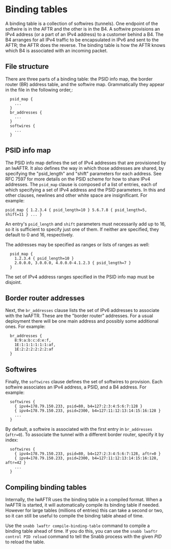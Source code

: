 # Binding tables

A binding table is a collection of softwires (tunnels).  One endpoint
of the softwire is in the AFTR and the other is in the B4.  A
softwire provisions an IPv4 address (or a part of an IPv4 address) to
a customer behind a B4.  The B4 arranges for all IPv4 traffic to be
encapsulated in IPv6 and sent to the AFTR; the AFTR does the reverse.
The binding table is how the AFTR knows which B4 is associated with
an incoming packet.

## File structure

There are three parts of a binding table: the PSID info map, the
border router (BR) address table, and the softwire map.  Grammatically
they appear in the file in the following order,:

```
  psid_map {
    ...
  }
  br_addresses {
    ...
  }
  softwires {
    ...
  }
```

## PSID info map

The PSID info map defines the set of IPv4 addresses that are provisioned
by an lwAFTR.  It also defines the way in which those addresses are
shared, by specifying the "psid_length" and "shift" parameters for each
address.  See RFC 7597 for more details on the PSID scheme for how to
share IPv4 addresses.  The `psid_map` clause is composed of a list of
entries, each of which specifying a set of IPv4 address and the PSID
parameters.  In this and other clauses, newlines and other white space
are insignificant.  For example:

``
  psid_map {
    1.2.3.4 { psid_length=10 }
    5.6.7.8 { psid_length=5, shift=11 }
    ...
  }
``

An entry's `psid_length` and `shift` parameters must necessarily add up
to 16, so it is sufficient to specify just one of them.  If neither are
specified, they default to 0 and 16, respectively.

The addresses may be specified as ranges or lists of ranges as well:

```
  psid_map {
    1.2.3.4 { psid_length=10 }
    2.0.0.0, 3.0.0.0, 4.0.0.0-4.1.2.3 { psid_length=7 }
  }
```

The set of IPv4 address ranges specified in the PSID info map must be
disjoint.

## Border router addresses

Next, the `br_addresses` clause lists the set of IPv6 addresses to
associate with the lwAFTR.  These are the "border router" addresses.
For a usual deployment there will be one main address and possibly some
additional ones.  For example:

```
  br_addresses {
    8:9:a:b:c:d:e:f,
    1E:1:1:1:1:1:1:af,
    1E:2:2:2:2:2:2:af
  }
```

## Softwires

Finally, the `softwires` clause defines the set of softwires to
provision.  Each softwire associates an IPv4 address, a PSID, and a B4
address.  For example:

```
  softwires {
    { ipv4=178.79.150.233, psid=80, b4=127:2:3:4:5:6:7:128 }
    { ipv4=178.79.150.233, psid=2300, b4=127:11:12:13:14:15:16:128 }
    ...
  }
```

By default, a softwire is associated with the first entry in
`br_addresses` (`aftr=0`).  To associate the tunnel with a different
border router, specify it by index:

```
  softwires {
    { ipv4=178.79.150.233, psid=80, b4=127:2:3:4:5:6:7:128, aftr=0 }
    { ipv4=178.79.150.233, psid=2300, b4=127:11:12:13:14:15:16:128, aftr=42 }
    ...
  }
```

## Compiling binding tables

Internally, the lwAFTR uses the binding table in a compiled format.
When a lwAFTR is started, it will automatically compile its binding
table if needed.  However for large tables (millions of entries) this
can take a second or two, so it can still be useful to compile the
binding table ahead of time.

Use the `snabb lwaftr compile-binding-table` command to compile a
binding table ahead of time.  If you do this, you can use the
`snabb lwaftr control PID reload` command to tell the Snabb process
with the given *PID* to reload the table.
